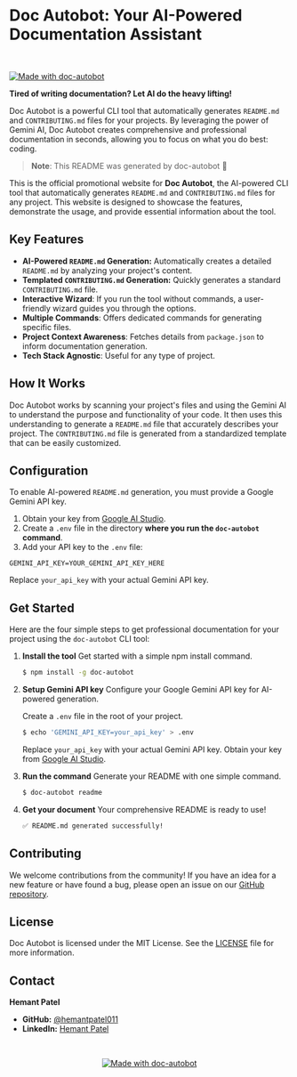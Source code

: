 # Doc Autobot: Your AI-Powered Documentation Assistant

<br/>
<p align="left">
  <a href="https://github.com/hemantpatel011/doc-autobot.git">
    <img src="https://img.shields.io/badge/Made%20with-doc--autobot🤖-green?style=for-the-badge" alt="Made with doc-autobot">
  </a>
</p>

**Tired of writing documentation? Let AI do the heavy lifting!**

Doc Autobot is a powerful CLI tool that automatically generates `README.md` and `CONTRIBUTING.md` files for your projects. By leveraging the power of Gemini AI, Doc Autobot creates comprehensive and professional documentation in seconds, allowing you to focus on what you do best: coding.

> **Note**: This README was generated by doc-autobot 🤖

This is the official promotional website for **Doc Autobot**, the AI-powered CLI tool that automatically generates `README.md` and `CONTRIBUTING.md` files for any project. This website is designed to showcase the features, demonstrate the usage, and provide essential information about the tool.

## Key Features

*   **AI-Powered `README.md` Generation:** Automatically creates a detailed `README.md` by analyzing your project's content.
*   **Templated `CONTRIBUTING.md` Generation:** Quickly generates a standard `CONTRIBUTING.md` file.
*   **Interactive Wizard**: If you run the tool without commands, a user-friendly wizard guides you through the options.
*   **Multiple Commands**: Offers dedicated commands for generating specific files.
*   **Project Context Awareness**: Fetches details from `package.json` to inform documentation generation.
*   **Tech Stack Agnostic**: Useful for any type of project.

## How It Works

Doc Autobot works by scanning your project's files and using the Gemini AI to understand the purpose and functionality of your code. It then uses this understanding to generate a `README.md` file that accurately describes your project. The `CONTRIBUTING.md` file is generated from a standardized template that can be easily customized.


## Configuration

To enable AI-powered `README.md` generation, you must provide a Google Gemini API key.

1.  Obtain your key from [Google AI Studio](https://aistudio.google.com/app/apikey).
2.  Create a `.env` file in the directory **where you run the `doc-autobot` command**.
3.  Add your API key to the `.env` file:

```
GEMINI_API_KEY=YOUR_GEMINI_API_KEY_HERE
```

Replace `your_api_key` with your actual Gemini API key.

## Get Started

Here are the four simple steps to get professional documentation for your project using the `doc-autobot` CLI tool:

1.  **Install the tool**
    Get started with a simple npm install command.
    ```bash
    $ npm install -g doc-autobot
    ```
2.  **Setup Gemini API key**
    Configure your Google Gemini API key for AI-powered generation.<br/>
    
      Create a `.env` file in the root of your project.
    
    ```bash
    $ echo 'GEMINI_API_KEY=your_api_key' > .env
    ```
    Replace `your_api_key` with your actual Gemini API key. Obtain your key from [Google AI Studio](https://aistudio.google.com/app/apikey).
4.  **Run the command**
    Generate your README with one simple command.
    ```bash
    $ doc-autobot readme
    ```
5.  **Get your document**
    Your comprehensive README is ready to use!
    ```bash
    ✅ README.md generated successfully!
    ```

## Contributing

We welcome contributions from the community! If you have an idea for a new feature or have found a bug, please open an issue on our [GitHub repository](https://github.com/hemantpatel011/doc-autobot).

## License

Doc Autobot is licensed under the MIT License. See the [LICENSE](https://github.com/hemantpatel011/doc-autobot/blob/main/LICENSE) file for more information.

## Contact

**Hemant Patel**

-   **GitHub:** [@hemantpatel011](https://github.com/hemantpatel011)
-   **LinkedIn:** [Hemant Patel](https://www.linkedin.com/in/hemant-patel-a67031341/)

<br/>
<p align="center">
  <a href="https://github.com/hemantpatel011/doc-autobot.git">
    <img src="https://img.shields.io/badge/Made%20with-doc--autobot🤖-green?style=for-the-badge" alt="Made with doc-autobot">
  </a>
</p>

[npm-image]: https://img.shields.io/npm/v/doc-autobot.svg?style=for-the-badge&logo=npm
[npm-url]: https://www.npmjs.com/package/doc-autobot
[license-image]: https://img.shields.io/badge/License-MIT-blue.svg?style=for-the-badge
[license-url]: https://opensource.org/licenses/MIT
